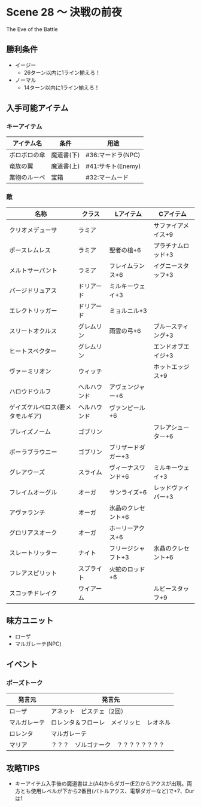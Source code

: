 # Scene 28 ～ 決戦の前夜  

The Eve of the Battle

## 勝利条件 

- イージー
  - 26ターン以内に1ライン揃えろ！
- ノーマル
  - 14ターン以内に1ライン揃えろ！

## 入手可能アイテム 

### キーアイテム

|アイテム名|条件|用途|
|---|---|---|
|ボロボロの傘|魔道書(下)|#36:マードラ(NPC)|
|竜族の翼|魔道書(上)|#41:サキト(Enemy)|
|業物のルーペ|宝箱|#32:マームード|

### 敵

|名称|クラス|Lアイテム|Cアイテム|
|---|---|---|---|
|クリオメデューサ|ラミア||サファイアメイス+9|
|ポースレムレス|ラミア|聖者の槍+6|プラチナムロッド+3|
|メルトサーパント|ラミア|フレイムランス+6|イグニースタッフ+3|
|パージドリュアス|ドリアード|ミルキーウェイ+3||
|エレクトリッガー|ドリアード|ミョルニル+3||
|スリートオクルス|グレムリン|雨雲の弓+6|ブルースティング+3|
|ヒートスペクター|グレムリン||エンドオブエイジ+3|
|ヴァーミリオン|ウィッチ||ホットエッジス+9|
|ハロウドウルフ|ヘルハウンド|アヴェンジャー+6||
|ゲイズケルベロス(要メタモルギア)|ヘルハウンド|ヴァンピール+6||
|ブレイズノーム|ゴブリン||フレアシューター+6|
|ポーラブラウニー|ゴブリン|ブリザードダガー+3||
|グレアウーズ|スライム|ヴィーナスワンド+6|ミルキーウェイ+3|
|フレイムオーグル|オーガ|サンライズ+6|レッドヴァイパー+3|
|アヴァランチ|オーガ|氷晶のクレセント+6||
|グロリアスオーク|オーガ|ホーリーアクス+6||
|スレートリッター|ナイト|フリージシャフト+3|氷晶のクレセント+6|
|フレアスピリット|スプライト|火蛇のロッド+6||
|スコッチドレイク|ワイアーム||ルビースタッフ+9|

## 味方ユニット 

- ローザ
- マルガレーテ(NPC)

## イベント 

### ポーズトーク

|発言元|発言先|
|---|---|
|ローザ|アネット　ピスチェ（2回）|
|マルガレーテ|ロレンタ＆フローレ　メイリッヒ　レオネル|
|ロレンタ|マルガレーテ|
|マリア|？？？　ゾルゴナーク　？？？？？？？？|

## 攻略TIPS 

- キーアイテム入手後の魔道書は上(A4)からダガー(E2)からアクスが出現。両方とも使用レベルが下から2番目(バトルアクス、電撃ダガーなど)で+7、Durは1

